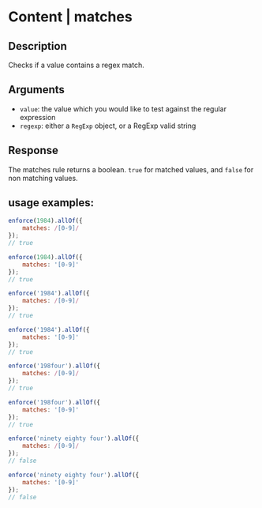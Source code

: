 # Content | matches

## Description
Checks if a value contains a regex match.

## Arguments
* `value`: the value which you would like to test against the regular expression
* `regexp`: either a `RegExp` object, or a RegExp valid string

## Response
The matches rule returns a boolean. `true` for matched values, and `false` for non matching values.

## usage examples:

```js
enforce(1984).allOf({
    matches: /[0-9]/
});
// true
```

```js
enforce(1984).allOf({
    matches: '[0-9]'
});
// true
```

```js
enforce('1984').allOf({
    matches: /[0-9]/
});
// true
```

```js
enforce('1984').allOf({
    matches: '[0-9]'
});
// true
```

```js
enforce('198four').allOf({
    matches: /[0-9]/
});
// true
```

```js
enforce('198four').allOf({
    matches: '[0-9]'
});
// true
```

```js
enforce('ninety eighty four').allOf({
    matches: /[0-9]/
});
// false
```

```js
enforce('ninety eighty four').allOf({
    matches: '[0-9]'
});
// false
```